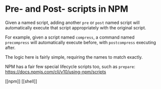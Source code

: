 # Pre- and Post- scripts in NPM

Given a named script, adding another `pre` or `post` named script will automatically execute that script appropriately with the original script.

For example, given a script named `compress`, a command named `precompress` will automatically execute before, with `postcompress` executing after.

The logic here is fairly simple, requiring the names to match exactly.

NPM has a fair few special lifecycle scripts too, such as `prepare`: https://docs.npmjs.com/cli/v10/using-npm/scripts

[[npm]]
[[shell]]